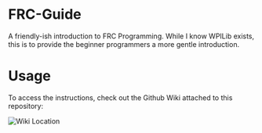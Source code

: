 # FRC-Guide

A friendly-ish introduction to FRC Programming. While I know WPILib exists, this is to provide the beginner programmers a more gentle introduction.

# Usage

To access the instructions, check out the Github Wiki attached to this repository:

![Wiki Location](https://i.imgur.com/8yQiBAf.png)